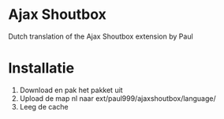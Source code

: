 Ajax Shoutbox
===========

Dutch translation of the Ajax Shoutbox extension by Paul

Installatie
===========

1. Download en pak het pakket uit
2. Upload de map nl naar ext/paul999/ajaxshoutbox/language/
3. Leeg de cache
